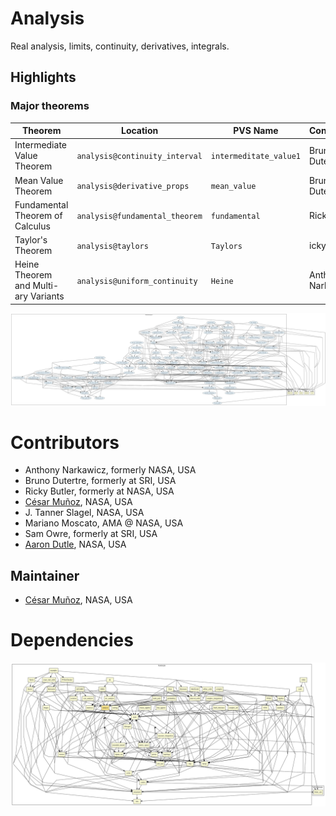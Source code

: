 # Analysis

Real analysis, limits, continuity, derivatives, integrals.

## Highlights

### Major theorems

| Theorem | Location | PVS Name | Contributors |
| --- | --- | --- | --- |
|Intermediate Value Theorem  |`analysis@continuity_interval`|`intermeditate_value1`| Bruno Dutertre |
|Mean Value Theorem |`analysis@derivative_props`|`mean_value`| Bruno Dutertre |
|Fundamental Theorem of Calculus |`analysis@fundamental_theorem`|`fundamental`| Ricky Butler |
|Taylor's Theorem   |`analysis@taylors`|`Taylors`| icky Butler |
|Heine Theorem and Multi-ary Variants |`analysis@uniform_continuity`|`Heine`| Anthony Narkawicz |


![dependency graph](./analysis-zoomed.svg "Dependency Graph")

# Contributors
* Anthony Narkawicz, formerly NASA, USA
* Bruno Dutertre, formerly at SRI, USA
* Ricky Butler, formerly at NASA, USA
* [César Muñoz](http://shemesh.larc.nasa.gov/people/cam), NASA, USA
* J. Tanner Slagel, NASA, USA
* Mariano Moscato, AMA @ NASA, USA
* Sam Owre, formerly at SRI, USA
* [Aaron Dutle](http://shemesh.larc.nasa.gov/people/amd), NASA, USA

## Maintainer
* [César Muñoz](http://shemesh.larc.nasa.gov/people/cam), NASA, USA

# Dependencies
![dependency graph](./analysis.svg "Dependency Graph")
